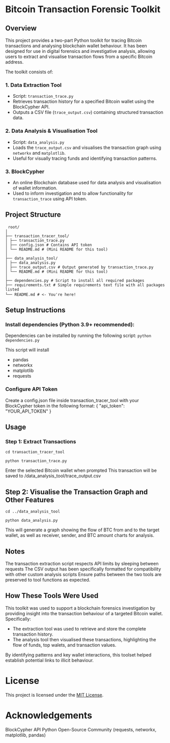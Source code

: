 # Bitcoin Transaction Forensic Toolkit

## Overview
This project provides a two-part Python toolkit for tracing Bitcoin transactions and analysing blockchain wallet behaviour. It has been designed for use in digital forensics and investigative analysis, allowing users to extract and visualise transaction flows from a specific Bitcoin address.

The toolkit consists of:
### 1. **Data Extraction Tool**
- Script: `transaction_trace.py`
- Retrieves transaction history for a specified Bitcoin wallet using the BlockCypher API.
- Outputs a CSV file (`trace_output.csv`) containing structured transaction data.

### 2. **Data Analysis & Visualisation Tool**
- Script: `data_analysis.py`
- Loads the `trace_output.csv` and visualises the transaction graph using `networkx` and `matplotlib`.
- Useful for visually tracing funds and identifying transaction patterns.

### 3. **BlockCypher**
- An online Blockchain database used for data analysis and visualisation of wallet information.
- Used to inform investigation and to allow functionality for `transaction_trace` using API token.

## Project Structure
<pre> <code>root/
│
├── transaction_tracer_tool/
│ ├── transaction_trace.py
│ ├── config.json # Contains API token
│ └── README.md # (Mini README for this tool)
│
├── data_analysis_tool/
│ ├── data_analysis.py
│ ├── trace_output.csv # Output generated by transaction_trace.py
│ └── README.md # (Mini README for this tool)
│
├── dependencies.py # Script to install all required packages
├── requirements.txt # Simple requirements text file with all packages listed
└── README.md # <- You're here! </code> </pre>

## Setup Instructions

### Install dependencies (Python 3.9+ recommended):
Dependencies can be installed by running the following script:
  `python dependencies.py`
  
This script will install 
- pandas
- networkx
- matplotlib
- requests

### Configure API Token
Create a config.json file inside transaction_tracer_tool with your BlockCypher token in the following format:
  {
  "api_token": "YOUR_API_TOKEN"
  }

## Usage
### Step 1: Extract Transactions
`cd transaction_tracer_tool`

`python transaction_trace.py`

Enter the selected Bitcoin wallet when prompted
This transaction will be saved to /data_analysis_tool/trace_output.csv

## Step 2: Visualise the Transaction Graph and Other Features
`cd ../data_analysis_tool`

`python data_analysis.py`

This will generate a graph showing the flow of BTC from and to the target wallet, as well as receiver, sender, and BTC amount charts for analysis.

## Notes 
The transaction extraction script respects API limits by sleeping between requests
The CSV output has been specifically formatted for compatibility with other custom analysis scripts
Ensure paths between the two tools are preserved to tool functions as expected.

## How These Tools Were Used
This toolkit was used to support a blockchain forensics investigation by providing insight into the transaction behaviour of a targeted Bitcoin wallet. Specifically:
- The extraction tool was used to retrieve and store the complete transaction history.
- The analysis tool then visualised these transactions, highlighting the flow of funds, top walets, and transaction values.

By identifying patterns and key wallet interactions, this toolset helped establish potential links to illicit behaviour.

# License
This project is licensed under the [MIT License](https://opensource.org/license/mit).

# Acknowledgements
BlockCypher API
Python Open-Source Community (requests, networkx, matplotlib, pandas)

